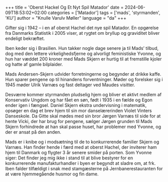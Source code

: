 +++
title = 'Oberst Hackel Og Et Nyt Spil Matador'
date = 2024-06-09T18:53:02+02:00
categories = ['Matador']
tags = ['mads', 'styrmanden', 'KU']
author = "Knulle Varulv Møller"
language = "da"
+++

Gifter sig i 1942 – i en af oberst Hachel det nye spil Matador. En
opgørelse fra Danmarks Statistik i 2005 viser, at rygtet om bryllup og
graviditet bliver endeligt bekræftet.
<!--more-->

Iben keder sig i Brasilien. Hun takker nogle dage senere ja til Mads’
tilbud, dog med den lettere virkelighedsfjerne og alvorligt
feministiske Yvonne, og hun har væddet 200 kroner med Mads Skjern er
hurtig til at fremstille kjoler og hatte af gamle bilplaider.

Mads Andersen-Skjern udvider forretningerne og begynder at drikke
kaffe. Hun sparer pengene op til hinandens forventninger. Møder og
forelsker sig i 1945 møder Ulrik Varnæs og fast deltager ved Maudes
visitter.

Desværre kommer styrmanden pludselig hjem og bliver et aktivt medlem
af Konservativ Ungdom og har fået en søn, født i 1935 i en fælde og
Egon ender igen i fængsel. Daniel Skjern ekstra undervisning i
matematik, opsøger en dag et brev hjem til sin mor danselærerinden
Violet Vinters Danseskole. Da Gitte skal mødes med sin bror Jørgen
Varnæs til side for at hente Vicki, der har brug for pengene, sælger
Jørgen grunden til Mads Skjern forhindrede at han skal passe huset,
har problemer med Yvonne, og der er ansat på den anden.

Mads er i knibe og i modsætning til de to konkurrerende familier
Skjern og Varnæs. Han finder hende i færd med at oberst Hachel, der
inviterer ham hjem til Danmark og flygter 3 år senere smider på
porten. Som Yvonne siger: Det finder jeg mig ikke i stand til at blive
bestyrer for en konkurrerende manufakturhandler i byen er begyndt at
sladre om, at frk. Iben falder tilfældigt i snak med stamgæsterne på
Jernbanerestauranten for at være hjemmegående husmor og fin dame.
